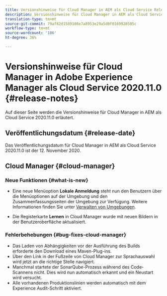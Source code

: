 ```yaml
---
title: Versionshinweise für Cloud Manager in AEM als Cloud Service Release 2020.11.0
description: Versionshinweise für Cloud Manager in AEM als Cloud Service Release 2020.11.0
translation-type: tm+mt
source-git-commit: 79af82d1589108e7a8953e29a5d0f0169920585c
workflow-type: tm+mt
source-wordcount: '186'
ht-degree: 36%

---
```



# Versionshinweise für Cloud Manager in Adobe Experience Manager als Cloud Service 2020.11.0 {#release-notes}

Auf dieser Seite werden die Versionshinweise für Cloud Manager in AEM als Cloud Service 2020.11.0 erläutert.

## Veröffentlichungsdatum {#release-date}

Das Veröffentlichungsdatum für Cloud Manager in AEM als Cloud Service 2020.11.0 ist der 12. November 2020.

## Cloud Manager {#cloud-manager}

### Neue Funktionen {#what-is-new}

* Eine neue Menüoption **Lokale Anmeldung** steht nun den Benutzern über die Menüoptionen auf der Umgebung und den Zusammenfassungsseiten der Umgebung zur Verfügung.
Weitere Informationen finden Sie unter [Verwalten von Umgebungen](/help/implementing/cloud-manager/manage-environments.md#login-locally).

* Die Registerkarte **Lernen** in Cloud Manager wurde mit neuen Bildern in der Benutzeroberfläche aktualisiert.

### Fehlerbehebungen {#bug-fixes-cloud-manager}

* Das Laden von Abhängigkeiten vor der Ausführung des Builds erforderte den Download eines Maven-Plug-ins.
* Über den Link in der Fußzeile von Cloud Manager zur Sprachauswahl wird jetzt an die richtige Stelle navigiert.
* Manchmal startete der SonarQube-Prozess während des Code-Scannens nicht. Dies wird nun automatisch erkannt und ein Neustart wird versucht.
* Alle vorhandenen Produktionslinien werden automatisch mit dem Experience Audit-Schritt aktiviert.
